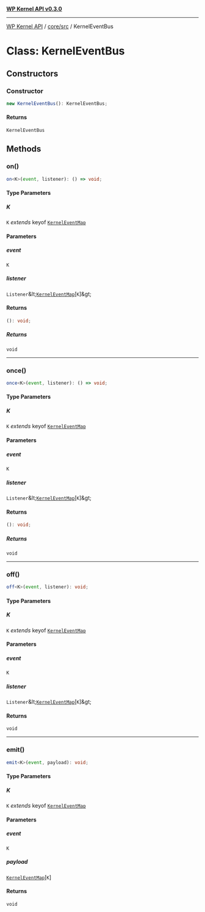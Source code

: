 [**WP Kernel API v0.3.0**](../../../README.md)

---

[WP Kernel API](../../../README.md) / [core/src](../README.md) / KernelEventBus

# Class: KernelEventBus

## Constructors

### Constructor

```ts
new KernelEventBus(): KernelEventBus;
```

#### Returns

`KernelEventBus`

## Methods

### on()

```ts
on<K>(event, listener): () => void;
```

#### Type Parameters

##### K

`K` _extends_ keyof [`KernelEventMap`](../type-aliases/KernelEventMap.md)

#### Parameters

##### event

`K`

##### listener

`Listener`\&lt;[`KernelEventMap`](../type-aliases/KernelEventMap.md)\[`K`\]\&gt;

#### Returns

```ts
(): void;
```

##### Returns

`void`

---

### once()

```ts
once<K>(event, listener): () => void;
```

#### Type Parameters

##### K

`K` _extends_ keyof [`KernelEventMap`](../type-aliases/KernelEventMap.md)

#### Parameters

##### event

`K`

##### listener

`Listener`\&lt;[`KernelEventMap`](../type-aliases/KernelEventMap.md)\[`K`\]\&gt;

#### Returns

```ts
(): void;
```

##### Returns

`void`

---

### off()

```ts
off<K>(event, listener): void;
```

#### Type Parameters

##### K

`K` _extends_ keyof [`KernelEventMap`](../type-aliases/KernelEventMap.md)

#### Parameters

##### event

`K`

##### listener

`Listener`\&lt;[`KernelEventMap`](../type-aliases/KernelEventMap.md)\[`K`\]\&gt;

#### Returns

`void`

---

### emit()

```ts
emit<K>(event, payload): void;
```

#### Type Parameters

##### K

`K` _extends_ keyof [`KernelEventMap`](../type-aliases/KernelEventMap.md)

#### Parameters

##### event

`K`

##### payload

[`KernelEventMap`](../type-aliases/KernelEventMap.md)\[`K`\]

#### Returns

`void`
